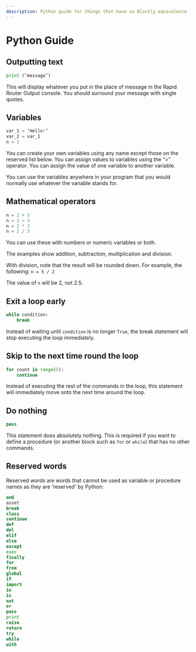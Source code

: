 ```yaml
---
description: Python guide for things that have no Blockly equivalence
---
```


# Python Guide

## Outputting text

```python
print (‘message’)
```

This will display whatever you put in the place of message in the Rapid Router Output console. You should surround your message with single quotes.

## Variables

```python
var_1 = ‘Hello!’ 
var_2 = var_1 
n = 1
```

You can create your own variables using any name except those on the reserved list below. You can assign values to variables using the “=” operator. You can assign the value of one variable to another variable.

You can use the variables anywhere in your program that you would normally use whatever the variable stands for.

## Mathematical operators

```python
n = 2 + 3 
n = 2 – 3 
n = 2 * 3 
n = 2 / 3
```

You can use these with numbers or numeric variables or both.

The examples show addition, subtraction, multiplication and division.

With division, note that the result will be rounded down. For example, the following: `n = 5 / 2`

The value of `n` will be 2, not 2.5.

## Exit a loop early

```python
while condition:
    break
```

Instead of waiting until `condition` is no longer `True`, the break statement will stop executing the loop immediately.

## Skip to the next time round the loop

```python
for count in range(5):
    continue
```

Instead of executing the rest of the commands in the loop, this statement will immediately move onto the next time around the loop.

## Do nothing

```python
pass
```

This statement does absolutely nothing. This is required if you want to define a procedure (or another block such as `for` or `while`) that has no other commands.

## Reserved words&#x20;

Reserved words are words that cannot be used as variable or procedure names as they are 'reserved' by Python:

```python
and
asset
break
class
continue
def
del
elif
else
except
exec
finally
for
from
global
if
import
in
is
not
or
pass
print
raise
return
try
while
with
```
